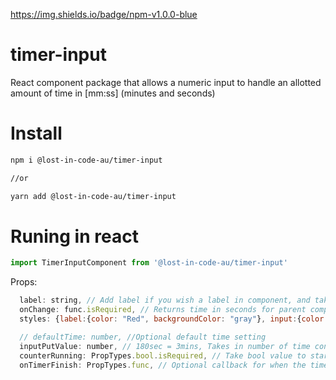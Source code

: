 https://img.shields.io/badge/npm-v1.0.0-blue

# timer-input
React component package that allows a numeric input to handle an allotted amount of time in [mm:ss] (minutes and seconds)

# Install

```sh
npm i @lost-in-code-au/timer-input

//or

yarn add @lost-in-code-au/timer-input
```

# Runing in react
```js
import TimerInputComponent from '@lost-in-code-au/timer-input'
```


Props:
```js
  label: string, // Add label if you wish a label in component, and takes in the given string.
  onChange: func.isRequired, // Returns time in seconds for parent component.
  styles: {label:{color: "Red", backgroundColor: "gray"}, input:{color: "green", backgroundColor: "black"}}, // Takes in styles jsx object for styling, only applies to the HTML input element.

  // defaultTime: number, //Optional default time setting
  inputPutValue: number, // 180sec = 3mins, Takes in number of time converted in seconds(it's important to keep them as seconds so the function runs easily)
  counterRunning: PropTypes.bool.isRequired, // Take bool value to start and stop the counter, the counter will not run unless the parent component tells it to.
  onTimerFinish: PropTypes.func, // Optional callback for when the timer finishes.
```